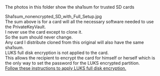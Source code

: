 The photos in this folder show the sha1sum for trusted SD cards  

Sha1sum_nonencrypted_SD_with_Full_Setup.jpg  
The sum above is for a card will all the necessary software needed to use the PrivateKeyVault.  
I never use the card except to clone it.  
So the sum should never change.  
Any card I distribute cloned from this original will also have the same sha1sum.  
LUKS full disk encryption is not applied to the card.  
This allows the recipient to encrypt the card for himself or herself which is the only way to set the password for the LUKS encrypted partition.  
[Follow these instructions to apply LUKS full disk encryption.](https://github.com/johnshearing/PrivateKeyVault#setup-luks-full-disk-encryption) 
